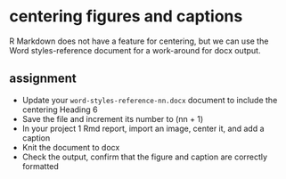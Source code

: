 
# centering figures and captions

R Markdown does not have a feature for centering, but we can use the
Word styles-reference document for a work-around for docx output.

## assignment

  - Update your `word-styles-reference-nn.docx` document to include the
    centering Heading 6  
  - Save the file and increment its number to \(nn + 1\)
  - In your project 1 Rmd report, import an image, center it, and add a
    caption
  - Knit the document to docx
  - Check the output, confirm that the figure and caption are correctly
    formatted
